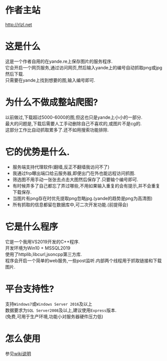 # 作者主站
http://rlzl.net

# 这是什么
这是一个作者自用的在yande.re上保存图片的服务程序.<br>
它会开启一个网页服务,通过访问网页,然后输入yande上的编号自动抓取png或jpg然后下载.<br>
只需要在yande上找到想要的图,输入编号即可.<br>

# 为什么不做成整站爬图?
以前做过,下载超过5000-6000的图,但这也只是yande上小小的一部分.<br>
最大的问题是,下载后需要人工手动删除自己不喜欢的,或图片不是cg的.<br>
这部分工作比自动抓取累多了.还不如用搜索功能排除.<br>

# 它的优势是什么.
- 服务端支持代理软件(翻墙,反正不翻墙我访问不了)
- 我通过frp曝出端口给云服务器,即便出门在外也能远程访问抓图.
- 筛选图不用手动一张张去点击大图然后保存了.只要输个编号即可.
- 有时候弄多了自己都忘了弄过哪些,不用如果输入重复的会有提示,并不会重复下载保存.
- 当图片有png存在时优先提取png忽略jpg.(yande的趋势是png为高清图)
- 所有抓取的信息都留在数据库中,可二次开发功能.(前提得会)

# 它是什么程序
它是一个我用VS2019开发的C++程序.<br>
开发环境为Win10 + MSSQL2019<br>
使用了httplib,libcurl,jsoncpp第三方库.<br>
程序会开启一个简单的web服务,一些post监听.内部两个线程用于抓取链接和下载图片.<br>

# 平台支持性?
支持`Windows7`或`Windows Server 2016`及以上<br>
数据要求为`SQL Server2008`及以上,建议使用`Express`版本.<br>
(免费,可用于生产环境,功能小对服务器硬件压力低)<br>

# 怎么使用
参见[wiki说明](https://github.com/dreamrz/Yande.re_AutoServer/wiki)